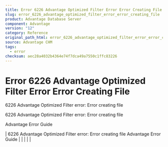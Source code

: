 ```yaml
---
title: Error 6226 Advantage Optimized Filter Error Error Creating File
slug: error_6226_advantage_optimized_filter_error_error_creating_file
product: Advantage Database Server
component: Advantage
version: "12"
category: Reference
original_path_html: error_6226_advantage_optimized_filter_error_error_creating_file.htm
source: Advantage CHM
tags:
  - error
checksum: aec28a4032b4364e74f7dca49a7550c1ffc83226
---
```


# Error 6226 Advantage Optimized Filter Error Error Creating File

6226 Advantage Optimized Filter error: Error creating file

6226 Advantage Optimized Filter error: Error creating file

Advantage Error Guide

| 6226 Advantage Optimized Filter error: Error creating file  Advantage Error Guide |  |  |  |  |
